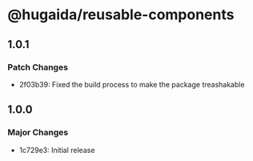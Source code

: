 # @hugaida/reusable-components

## 1.0.1

### Patch Changes

- 2f03b39: Fixed the build process to make the package treashakable

## 1.0.0

### Major Changes

- 1c729e3: Initial release
